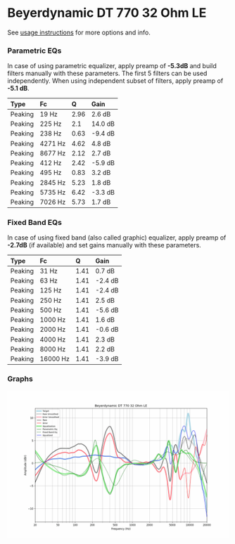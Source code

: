 # Beyerdynamic DT 770 32 Ohm LE
See [usage instructions](https://github.com/jaakkopasanen/AutoEq#usage) for more options and info.

### Parametric EQs
In case of using parametric equalizer, apply preamp of **-5.3dB** and build filters manually
with these parameters. The first 5 filters can be used independently.
When using independent subset of filters, apply preamp of **-5.1 dB**.

| Type    | Fc      |    Q | Gain    |
|:--------|:--------|:-----|:--------|
| Peaking | 19 Hz   | 2.96 | 2.6 dB  |
| Peaking | 225 Hz  | 2.1  | 14.0 dB |
| Peaking | 238 Hz  | 0.63 | -9.4 dB |
| Peaking | 4271 Hz | 4.62 | 4.8 dB  |
| Peaking | 8677 Hz | 2.12 | 2.7 dB  |
| Peaking | 412 Hz  | 2.42 | -5.9 dB |
| Peaking | 495 Hz  | 0.83 | 3.2 dB  |
| Peaking | 2845 Hz | 5.23 | 1.8 dB  |
| Peaking | 5735 Hz | 6.42 | -3.3 dB |
| Peaking | 7026 Hz | 5.73 | 1.7 dB  |

### Fixed Band EQs
In case of using fixed band (also called graphic) equalizer, apply preamp of **-2.7dB**
(if available) and set gains manually with these parameters.

| Type    | Fc       |    Q | Gain    |
|:--------|:---------|:-----|:--------|
| Peaking | 31 Hz    | 1.41 | 0.7 dB  |
| Peaking | 63 Hz    | 1.41 | -2.4 dB |
| Peaking | 125 Hz   | 1.41 | -2.4 dB |
| Peaking | 250 Hz   | 1.41 | 2.5 dB  |
| Peaking | 500 Hz   | 1.41 | -5.6 dB |
| Peaking | 1000 Hz  | 1.41 | 1.6 dB  |
| Peaking | 2000 Hz  | 1.41 | -0.6 dB |
| Peaking | 4000 Hz  | 1.41 | 2.3 dB  |
| Peaking | 8000 Hz  | 1.41 | 2.2 dB  |
| Peaking | 16000 Hz | 1.41 | -3.9 dB |

### Graphs
![](./Beyerdynamic%20DT%20770%2032%20Ohm%20LE.png)